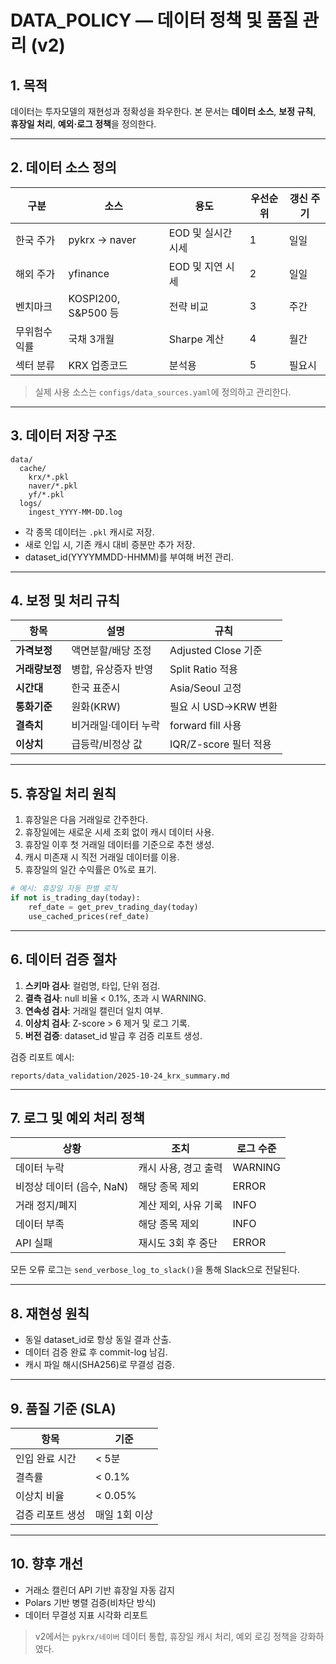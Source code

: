 # DATA_POLICY — 데이터 정책 및 품질 관리 (v2)

## 1. 목적
데이터는 투자모델의 재현성과 정확성을 좌우한다. 본 문서는 **데이터 소스**, **보정 규칙**, **휴장일 처리**, **예외·로그 정책**을 정의한다.

---

## 2. 데이터 소스 정의
| 구분 | 소스 | 용도 | 우선순위 | 갱신 주기 |
|------|------|------|-----------|-----------|
| 한국 주가 | pykrx → naver | EOD 및 실시간 시세 | 1 | 일일 |
| 해외 주가 | yfinance | EOD 및 지연 시세 | 2 | 일일 |
| 벤치마크 | KOSPI200, S&P500 등 | 전략 비교 | 3 | 주간 |
| 무위험수익률 | 국채 3개월 | Sharpe 계산 | 4 | 월간 |
| 섹터 분류 | KRX 업종코드 | 분석용 | 5 | 필요시 |

> 실제 사용 소스는 `configs/data_sources.yaml`에 정의하고 관리한다.

---

## 3. 데이터 저장 구조
```
data/
  cache/
    krx/*.pkl
    naver/*.pkl
    yf/*.pkl
  logs/
    ingest_YYYY-MM-DD.log
```
- 각 종목 데이터는 `.pkl` 캐시로 저장.
- 새로 인입 시, 기존 캐시 대비 증분만 추가 저장.
- dataset_id(YYYYMMDD-HHMM)를 부여해 버전 관리.

---

## 4. 보정 및 처리 규칙
| 항목 | 설명 | 규칙 |
|------|------|------|
| **가격보정** | 액면분할/배당 조정 | Adjusted Close 기준 |
| **거래량보정** | 병합, 유상증자 반영 | Split Ratio 적용 |
| **시간대** | 한국 표준시 | Asia/Seoul 고정 |
| **통화기준** | 원화(KRW) | 필요 시 USD→KRW 변환 |
| **결측치** | 비거래일·데이터 누락 | forward fill 사용 |
| **이상치** | 급등락/비정상 값 | IQR/Z-score 필터 적용 |

---

## 5. 휴장일 처리 원칙
1. 휴장일은 다음 거래일로 간주한다.
2. 휴장일에는 새로운 시세 조회 없이 캐시 데이터 사용.
3. 휴장일 이후 첫 거래일 데이터를 기준으로 추천 생성.
4. 캐시 미존재 시 직전 거래일 데이터를 이용.
5. 휴장일의 일간 수익률은 0%로 표기.

```python
# 예시: 휴장일 자동 판별 로직
if not is_trading_day(today):
    ref_date = get_prev_trading_day(today)
    use_cached_prices(ref_date)
```

---

## 6. 데이터 검증 절차
1. **스키마 검사**: 컬럼명, 타입, 단위 점검.
2. **결측 검사**: null 비율 < 0.1%, 초과 시 WARNING.
3. **연속성 검사**: 거래일 캘린더 일치 여부.
4. **이상치 검사**: Z-score > 6 제거 및 로그 기록.
5. **버전 검증**: dataset_id 발급 후 검증 리포트 생성.

검증 리포트 예시:
```
reports/data_validation/2025-10-24_krx_summary.md
```

---

## 7. 로그 및 예외 처리 정책
| 상황 | 조치 | 로그 수준 |
|------|------|-------------|
| 데이터 누락 | 캐시 사용, 경고 출력 | WARNING |
| 비정상 데이터 (음수, NaN) | 해당 종목 제외 | ERROR |
| 거래 정지/폐지 | 계산 제외, 사유 기록 | INFO |
| 데이터 부족 | 해당 종목 제외 | INFO |
| API 실패 | 재시도 3회 후 중단 | ERROR |

모든 오류 로그는 `send_verbose_log_to_slack()`을 통해 Slack으로 전달된다.

---

## 8. 재현성 원칙
- 동일 dataset_id로 항상 동일 결과 산출.
- 데이터 검증 완료 후 commit-log 남김.
- 캐시 파일 해시(SHA256)로 무결성 검증.

---

## 9. 품질 기준 (SLA)
| 항목 | 기준 |
|------|------|
| 인입 완료 시간 | < 5분 |
| 결측률 | < 0.1% |
| 이상치 비율 | < 0.05% |
| 검증 리포트 생성 | 매일 1회 이상 |

---

## 10. 향후 개선
- 거래소 캘린더 API 기반 휴장일 자동 감지
- Polars 기반 병렬 검증(비차단 방식)
- 데이터 무결성 지표 시각화 리포트

> v2에서는 `pykrx/네이버` 데이터 통합, 휴장일 캐시 처리, 예외 로깅 정책을 강화하였다.

